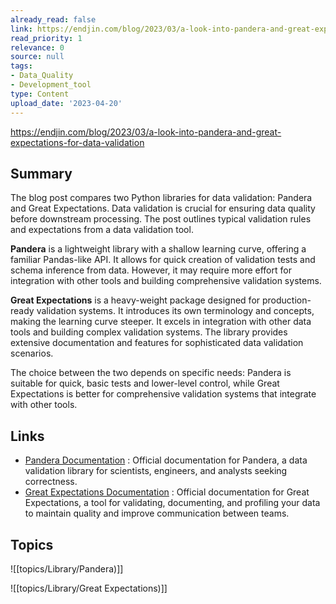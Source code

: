 ```yaml
---
already_read: false
link: https://endjin.com/blog/2023/03/a-look-into-pandera-and-great-expectations-for-data-validation
read_priority: 1
relevance: 0
source: null
tags:
- Data_Quality
- Development_tool
type: Content
upload_date: '2023-04-20'
---
```


https://endjin.com/blog/2023/03/a-look-into-pandera-and-great-expectations-for-data-validation
## Summary

The blog post compares two Python libraries for data validation: Pandera and Great Expectations. Data validation is crucial for ensuring data quality before downstream processing. The post outlines typical validation rules and expectations from a data validation tool.

**Pandera** is a lightweight library with a shallow learning curve, offering a familiar Pandas-like API. It allows for quick creation of validation tests and schema inference from data. However, it may require more effort for integration with other tools and building comprehensive validation systems.

**Great Expectations** is a heavy-weight package designed for production-ready validation systems. It introduces its own terminology and concepts, making the learning curve steeper. It excels in integration with other data tools and building complex validation systems. The library provides extensive documentation and features for sophisticated data validation scenarios.

The choice between the two depends on specific needs: Pandera is suitable for quick, basic tests and lower-level control, while Great Expectations is better for comprehensive validation systems that integrate with other tools.
## Links

- [Pandera Documentation](https://pandera.readthedocs.io/en/stable/index.html) : Official documentation for Pandera, a data validation library for scientists, engineers, and analysts seeking correctness.
- [Great Expectations Documentation](https://docs.greatexpectations.io/docs/) : Official documentation for Great Expectations, a tool for validating, documenting, and profiling your data to maintain quality and improve communication between teams.

## Topics

![[topics/Library/Pandera)]]

![[topics/Library/Great Expectations)]]